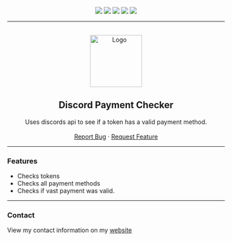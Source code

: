<div id="top"></div>
<p align="center">
  <img src="https://img.shields.io/github/contributors/dropout1337/Discord-Payment-Checker.svg?style=for-the-badge"/>
  <img src="https://img.shields.io/github/forks/dropout1337/Discord-Payment-Checker.svg?style=for-the-badge"/>
  <img src="https://img.shields.io/github/stars/dropout1337/Discord-Payment-Checker.svg?style=for-the-badge"/>
  <img src="https://img.shields.io/github/issues/dropout1337/Discord-Payment-Checker.svg?style=for-the-badge"/>
  <img src="https://img.shields.io/github/license/dropout1337/Discord-Payment-Checker.svg?style=for-the-badge"/>
</p>
  
---------------------------------------
  
<br/>
<div align="center">
  <a href="https://github.com/dropout1337/Discord-Payment-Checker">
    <img src="https://i.imgur.com/9l4pHEN.png" alt="Logo" width="120" height="120">
  </a>
  
  <h2 align="center">Discord Payment Checker</h3>

  <p align="center">
    Uses discords api to see if a token has a valid payment method.
    <br />
    <br />
    <a href="">Report Bug</a>
    ·
    <a href="">Request Feature</a>
  </p>
</div>
  
---------------------------------------

### Features
* Checks tokens
* Checks all payment methods
* Checks if vast payment was valid.

---------------------------------------

### Contact
View my contact information on my [website](https://dropout.black/)
